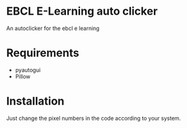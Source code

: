# EBCL E-Learning auto clicker
An autoclicker for the ebcl e learning

# Requirements
* pyautogui
* Pillow

# Installation
Just change the pixel numbers in the code according to your system.